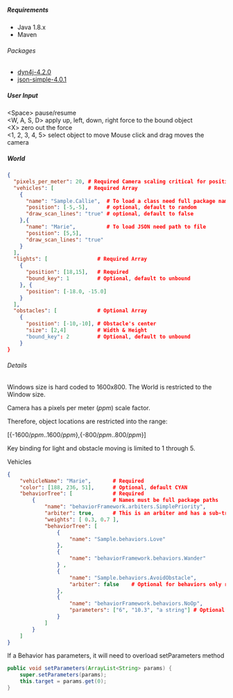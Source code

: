 
##### Requirements
- Java 1.8.x
- Maven

###### Packages
- [dyn4j-4.2.0](https://dyn4j.org/)
- [json-simple-4.0.1](https://cliftonlabs.github.io/json-simple/)


##### User Input

\<Space> pause/resume \
<W, A, S, D> apply up, left, down, right force to the bound object\
\<X> zero out the force\
<1, 2, 3, 4, 5> select object to move
Mouse click and drag moves the camera

##### World
```json
{
  "pixels_per_meter": 20, # Required Camera scaling critical for position
  "vehicles": [           # Required Array
    {
      "name": "Sample.Callie",  # To load a class need full package name
      "position": [-5,-5],      # optional, default to random
      "draw_scan_lines": "true" # optional, default to false
    },{
      "name": "Marie",          # To load JSON need path to file
      "position": [5,5],
      "draw_scan_lines": "true"
    }
  ],
  "lights": [                # Required Array
    {
      "position": [18,15],   # Required
      "bound_key": 1         # Optional, default to unbound
    }, {
      "position": [-18.0, -15.0]
    }
  ],
  "obstacles": [             # Optional Array
    {
      "position": [-10,-10], # Obstacle's center
      "size": [2,4]          # Width & Height
      "bound_key": 2         # Optional, default to unbound
    }
}
```
###### Details

Windows size is hard coded to 1600x800. The World is restricted to the Window size.

Camera has a pixels per meter (_ppm_) scale factor.

Therefore, object locations are restricted into the range:

[{-1600/_ppm_..1600/_ppm_},{-800/_ppm_..800/_ppm_}]

Key binding for light and obstacle moving is limited to 1 through 5.

Vehicles
```json
{
	"vehicleName": "Marie",       # Required
	"color": [188, 236, 51],      # Optional, default CYAN
	"behaviorTree": [             # Required
		{                         # Names must be full package paths
			"name": "behaviorFramework.arbiters.SimplePriority",
			"arbiter": true,      # This is an arbiter and has a sub-tree
			"weights": [ 0.3, 0.7 ],
			"behaviorTree": [
				{
					"name": "Sample.behaviors.Love"
				},
				{
					"name": "behaviorFramework.behaviors.Wander"
				} ,
				{
					"name": "Sample.behaviors.AvoidObstacle",
					"arbiter": false    # Optional for behaviors only required for arbiters
				},
				{
					"name": "behaviorFramework.behaviors.NoOp",
					"parameters": ["6", "10.3", "a string"] # Optional
				}
			]
		}
	]
}
```

If a Behavior has parameters, it will need to overload setParameters method
```java
public void setParameters(ArrayList<String> params) {
    super.setParameters(params);
    this.target = params.get(0);
}
```